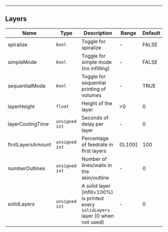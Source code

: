 ---
## Layers
| Name | Type | Description | Range | Default |
| ----- | -----| ------------| ------| --------|
| spiralize | <code>bool</code>| Toggle for spiralize | - | FALSE |
| simpleMode | <code>bool</code>| Toggle for simple mode (no infilling) | - | FALSE|
| sequentialMode | <code>bool</code>| Toggle for sequential printing of volumes | - | TRUE |
| layerHeight | <code>float</code>| Height of the layer | >0 | 0 |
| layerCoolingTime | <code>unsigned int</code>| Seconds of delay per layer | - | 0 |
| firstLayersAmount | <code>unsigned int</code>| Percentage of feedrate in first layers | (0,100] | 100 |
| numberOutlines | `unsigned int` | Number of lines/walls in the skin/outline | - | 0 |
| solidLayers | `unsigned int`| A solid layer (infill=100%) is printed every `solidLayers` layer (0 when not used) | - | 0 |